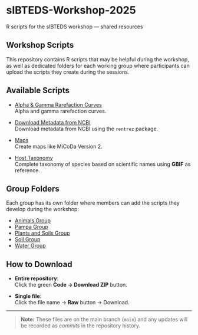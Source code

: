 # sIBTEDS-Workshop-2025
R scripts for the sIBTEDS workshop — shared resources

## Workshop Scripts

This repository contains R scripts that may be helpful during the workshop, as well as dedicated folders for each working group where participants can upload the scripts they create during the sessions.

## Available Scripts

- [Alpha & Gamma Rarefaction Curves](./Workshop_Scripts/Alfa_Gamma_Rarefaction_Curves/Alfa&GammaRarefactionCurves.R)  
  Alpha and gamma rarefaction curves.

- [Download Metadata from NCBI](./Workshop_Scripts/DownloadMetadataFromNCBI/ScriptRentrezPackage_EMP.R)  
  Download metadata from NCBI using the `rentrez` package.

- [Maps](./Workshop_Scripts/Maps/Maps_MiCoDaV2_2025.R)  
  Create maps like MiCoDa Version 2.

- [Host Taxonomy](./Workshop_Scripts/Host_Taxonomy/Host_Taxonomy.R)  
  Complete taxonomy of species based on scientific names using **GBIF** as reference.

## Group Folders

Each group has its own folder where members can add the scripts they develop during the workshop:

- [Animals Group](./Animals_Group/)  
- [Pampa Group](./Pampa_Group/)  
- [Plants and Soils Group](./Plants_and_Soils_Group/)  
- [Soil Group](./Soil_Group/)  
- [Water Group](./Water_Group/)  

## How to Download

- **Entire repository**:  
  Click the green **Code → Download ZIP** button.
  
- **Single file**:  
  Click the file name → **Raw** button → Download.

---

> **Note:** These files are on the main branch (`main`) and any updates will be recorded as *commits* in the repository history.

